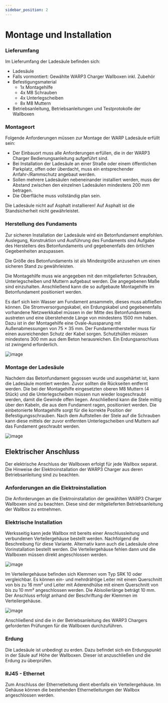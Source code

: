 ```yaml
---
sidebar_position: 2
---
```


# Montage und Installation

### Lieferumfang

Im Lieferumfang der Ladesäule befinden sich:
-   Ladesäule
-   Falls vormontiert: Gewählte WARP3 Charger Wallboxen inkl. Zubehör
-   Befestigungsmaterial
    -   1x Montagehilfe
    -   4x M8 Schrauben
    -   4x Unterlegscheiben
    -   8x M8 Muttern
-   Betriebsanleitung, Betriebsanleitungen und Testprotokolle der
    Wallboxen

### Montageort

Folgende Anforderungen müssen zur Montage der WARP Ladesäule erfüllt
sein:
-   Der Einbauort muss alle Anforderungen erfüllen, die in der WARP3
Charger Bedienungsanleitung aufgeführt sind.
-   Bei Installation der Ladesäule an einer Straße oder einem
öffentlichen Parkplatz, offen oder überdacht, muss ein
entsprechender Anfahr-/Rammschutz angebaut werden.
-   Sollen mehrere Ladesäulen nebeneinander installiert werden, muss der
Abstand zwischen den einzelnen Ladesäulen mindestens 200 mm
betragen.
-   Die Oberfläche muss vollständig plan sein.

Die Ladesäule nicht auf Asphalt installieren! Auf Asphalt ist die
Standsicherheit nicht gewährleistet.

### Herstellung des Fundaments

Zur sicheren Installation der Ladesäule wird ein Betonfundament
empfohlen. Auslegung, Konstruktion und Ausführung des Fundaments sind
Aufgabe des Herstellers des Betonfundaments und gegebenenfalls den
örtlichen Gegebenheiten anzupassen.

Die Größe des Betonfundaments ist als Mindestgröße anzusehen um einen
sicheren Stand zu gewährleisten.

Die Montagehilfe muss wie angegeben mit den mitgelieferten Schrauben,
Unterlegscheiben und Muttern aufgebaut werden. Die angegebenen Maße sind
einzuhalten. Anschließend kann die so aufgebaute Montagehilfe im
Betonfundament positioniert werden.

Es darf sich kein Wasser am Fundament ansammeln, dieses muss abfließen
können. Die Stromversorgungskabel, ein Erdungskabel und gegebenenfalls
vorhandene Netzwerkkabel müssen in der Mitte des Betonfundaments
austreten und eine überstehende Länge von mindestens 1500 mm haben. Dazu
ist in der Montagehilfe eine Ovale-Aussparung mit Außenabmessungen von
75 × 35 mm. Der Fundamenthersteller muss für einen ausreichenden Schutz
der Kabel sorgen. Schutzhüllen müssen mindestens 300 mm aus dem Beton
herausreichen. Ein Erdungsanschluss ist zwingend erforderlich.

![image](/img/warp_ladesäule/stand_overview.jpg)

### Montage der Ladesäule

Nachdem das Betonfundament gegossen wurde und ausgehärtet ist, kann die
Ladesäule montiert werden. Zuvor sollten die Rückseiten entfernt werden.
Die bei der Montagehilfe eingesetzten oberen M8 Muttern (4 Stück) und
die Unterlegscheiben müssen nun wieder losgeschraubt werden, damit die
Gewinde offen liegen. Anschließend kann die Stele mittig über den
Kabeln, die aus dem Fundament ragen, positioniert werden. Die
einbetonierte Montagehilfe sorgt für die korrekte Position der
Befestigungsschrauben. Nach dem Auftstellen der Stele auf die Schrauben
kann diese mittels der zuvor entfernten Unterlegscheiben und Muttern auf
das Fundament geschraubt werden.

![image](/img/warp_ladesäule/installation_stand_cropped.jpg)

## Elektrischer Anschluss

Der elektrische Anschluss der Wallboxen erfolgt für jede Wallbox
separat. Die Hinweise der Elektroinstallation der WARP3 Charger aus
deren Betriebsanleitung sind zu beachten.

### Anforderungen an die Elektroinstallation

Die Anforderungen an die Elektroinstallation der gewählten WARP3 Charger
Wallboxen sind zu beachten. Diese sind der mitgelieferten
Betriebsanleitung der Wallbox zu entnehmen.

### Elektrische Installation

Werksseitig kann jede Wallbox mit bereits einer Anschlussleitung und
verbundenen Verteilergehäuse bestellt werden. Nachfolgend die
Beschreibung für diese Variante. Alternativ kann auch die Ladesäule ohne
Vorinstallation bestellt werden. Die Verteilergehäuse fehlen dann und
die Wallboxen müssen direkt angeschlossen werden.

![image](/img/warp_ladesäule/warp-charger-stand-back-opened.jpg)

Im Verteilergehäuse befinden sich Klemmen vom Typ SRK 10 oder
vergleichbar. Es können ein- und mehrdrähtige Leiter mit einem
Querschnitt von bis zu 16 mm² und Leiter mit Aderendhülse mit einem
Querschnitt von bis zu 10 mm² angeschlossen werden. Die Abisolierlänge
beträgt 10 mm. Der Anschluss erfolgt anhand der Beschriftung der Klemmen
im Verteilergehäuse.

![image](/img/warp_ladesäule/warp-charger-stand-grey-back-opened-detail2.jpg)

Anschließend sind die in der Betriebsanleitung des WARP3 Chargers
geforderten Prüfungen für die Wallboxen durchzuführen.

### Erdung

Die Ladesäule ist unbedingt zu erden. Dazu befindet sich ein
Erdungspunkt in der Säule auf Höhe der Wallboxen. Dieser ist
anzuschließen und die Erdung zu überprüfen.

### RJ45 - Ethernet

Zum Anschluss der Ethernetleitung dient ebenfalls ein Verteilergehäuse.
Im Gehäuse können die bestehenden Ethernetleitungen der Wallbox
angeschlossen werden.
